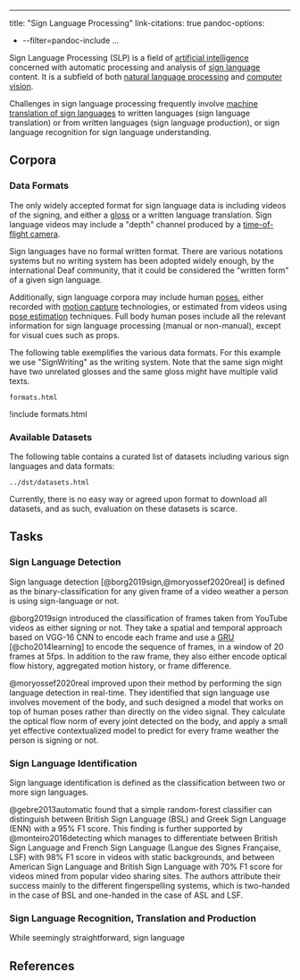 <link rel="stylesheet" href="http://markdowncss.github.io/splendor/css/splendor.css" />
<style>
p, *:not(div):not(img):not(body):not(html):not(li):not(blockquote):not(p) {max-width: 1000px;}
a {padding: 0 !important;}
</style>

---
title: "Sign Language Processing"
link-citations: true
pandoc-options:
  - --filter=pandoc-include
...

Sign Language Processing (SLP) is a field of [artificial intelligence](https://en.wikipedia.org/wiki/Artificial_intelligence) 
concerned with automatic processing and analysis of [sign language](https://en.wikipedia.org/wiki/Sign_language) content.
It is a subfield of both [natural language processing](https://en.wikipedia.org/wiki/Natural_language_processing) and 
[computer vision](https://en.wikipedia.org/wiki/Computer_vision).

Challenges in sign language processing frequently involve 
[machine translation of sign languages](https://en.wikipedia.org/wiki/Machine_translation_of_sign_languages)
to written languages (sign language translation) or from written languages (sign language production),
or sign language recognition for sign language understanding.


## Corpora

### Data Formats

The only widely accepted format for sign language data is including videos of the signing, 
and either a [gloss](https://en.wikipedia.org/wiki/Gloss_(annotation)) or a written language translation.
Sign language videos may include a "depth" channel produced by a [time-of-flight camera](https://en.wikipedia.org/wiki/Time-of-flight_camera).

Sign languages have no formal written format. 
There are various notations systems but no writing system has been adopted widely enough, 
by the international Deaf community, that it could be considered the "written form" of a given sign language.

Additionally, sign language corpora may include human [poses](https://en.wikipedia.org/wiki/Pose_(computer_vision)), either recorded with [motion capture](https://en.wikipedia.org/wiki/Motion_capture) technologies,
or estimated from videos using [pose estimation](https://en.wikipedia.org/wiki/Pose_(computer_vision)#Pose_estimation) techniques.
Full body human poses include all the relevant information for sign language processing (manual or non-manual), except for visual cues such as props.

The following table exemplifies the various data formats.
For this example we use "SignWriting" as the writing system.
Note that the same sign might have two unrelated glosses and the same gloss might have multiple valid texts.

```include
formats.html
```
!include formats.html

### Available Datasets

The following table contains a curated list of datasets including various sign languages and data formats:


```include
../dst/datasets.html
```

Currently, there is no easy way or agreed upon format to download all datasets, and as such, evaluation on these datasets is scarce.

## Tasks


### Sign Language Detection

Sign language detection [@borg2019sign,@moryossef2020real] is defined as the binary-classification for any
given frame of a video weather a person is using sign-language or not.

@borg2019sign introduced the classification of frames taken from YouTube videos as either signing or not. 
They take a spatial and temporal approach based on <ref name="simonyan2014very">VGG-16</ref> CNN to encode each frame 
and use a [GRU](https://en.wikipedia.org/wiki/Gated_recurrent_unit) [@cho2014learning] 
to encode the sequence of frames, in a window of 20 frames at 5fps.
In addition to the raw frame, they also either encode optical flow history, aggregated motion history, or frame difference.

@moryossef2020real improved upon their method by performing the sign language detection in real-time.
They identified that sign language use involves movement of the body, and such designed a model that works on top of 
human poses rather than directly on the video signal.
They calculate the optical flow norm of every joint detected on the body, and apply a small yet effective contextualized model
to predict for every frame weather the person is signing or not.

### Sign Language Identification

Sign language identification <ref names="gebre2013automatic,monteiro2016detecting" /> is defined as the classification between two or more sign languages.

@gebre2013automatic found that a simple random-forest classifier can distinguish between 
British Sign Language (BSL) and Greek Sign Language (ENN) with a 95\% F1 score.
This finding is further supported by @monteiro2016detecting which manages to differentiate between 
British Sign Language and French Sign Language (Langue des Signes Française, LSF) with 98\% F1 score in videos with static backgrounds,
and between American Sign Language and British Sign Language with 70\% F1 score for videos mined from popular video sharing sites. 
The authors attribute their success mainly to the different fingerspelling systems, which is two-handed in the case of BSL and one-handed in the case of ASL and LSF.

### Sign Language Recognition, Translation and Production
While seemingly straightforward, sign language 

<p><object type="image/svg+xml" data="assets/tasks.svg" class="logo"></object></p>

## References
